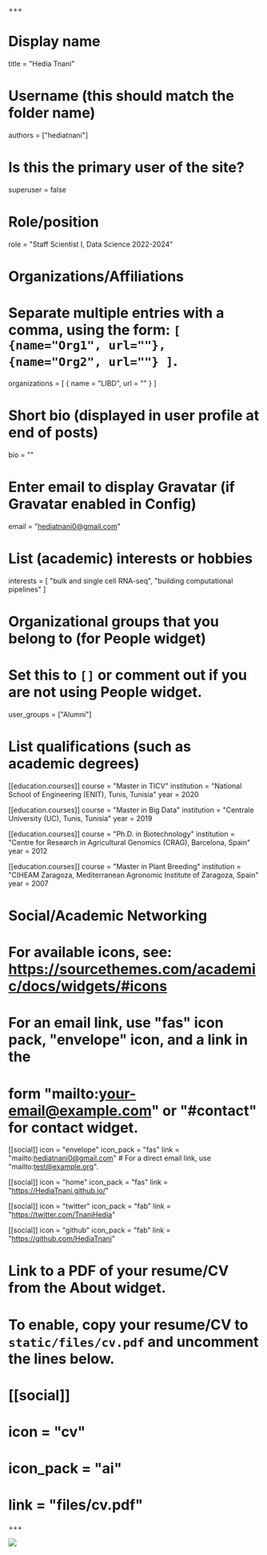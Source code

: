 +++
# Display name
title = "Hedia Tnani"

# Username (this should match the folder name)
authors = ["hediatnani"]

# Is this the primary user of the site?
superuser = false

# Role/position
role = "Staff Scientist I, Data Science 2022-2024"

# Organizations/Affiliations
#   Separate multiple entries with a comma, using the form: `[ {name="Org1", url=""}, {name="Org2", url=""} ]`.
organizations = [ { name = "LIBD", url = "" } ]

# Short bio (displayed in user profile at end of posts)
bio = ""

# Enter email to display Gravatar (if Gravatar enabled in Config)
email = "hediatnani0@gmail.com"

# List (academic) interests or hobbies
interests = [
  "bulk and single cell RNA-seq",
  "building computational pipelines"
]

# Organizational groups that you belong to (for People widget)
#   Set this to `[]` or comment out if you are not using People widget.
user_groups = ["Alumni"]

# List qualifications (such as academic degrees)
[[education.courses]]
  course = "Master in TICV"
  institution = "National School of Engineering (ENIT), Tunis, Tunisia"
  year = 2020
  
[[education.courses]]
  course = "Master in Big Data"
  institution = "Centrale University (UC), Tunis, Tunisia"
  year = 2019
  
[[education.courses]]
  course = "Ph.D. in Biotechnology"
  institution = "Centre for Research in Agricultural Genomics (CRAG), Barcelona, Spain"
  year = 2012
  
[[education.courses]]
  course = "Master in Plant Breeding"
  institution = "CIHEAM Zaragoza, Mediterranean Agronomic Institute of Zaragoza, Spain"
  year = 2007

# Social/Academic Networking
# For available icons, see: https://sourcethemes.com/academic/docs/widgets/#icons
#   For an email link, use "fas" icon pack, "envelope" icon, and a link in the
#   form "mailto:your-email@example.com" or "#contact" for contact widget.

[[social]]
  icon = "envelope"
  icon_pack = "fas"
  link = "mailto:hediatnani0@gmail.com"  # For a direct email link, use "mailto:test@example.org".
  
[[social]]
  icon = "home"
  icon_pack = "fas"
  link = "https://HediaTnani.github.io/"

[[social]]
  icon = "twitter"
  icon_pack = "fab"
  link = "https://twitter.com/TnaniHedia"

[[social]]
  icon = "github"
  icon_pack = "fab"
  link = "https://github.com/HediaTnani"


# Link to a PDF of your resume/CV from the About widget.
# To enable, copy your resume/CV to `static/files/cv.pdf` and uncomment the lines below.
# [[social]]
#   icon = "cv"
#   icon_pack = "ai"
#   link = "files/cv.pdf"

+++

![](http://ghchart.rshah.org/DA2536/HediaTnani.svg)
